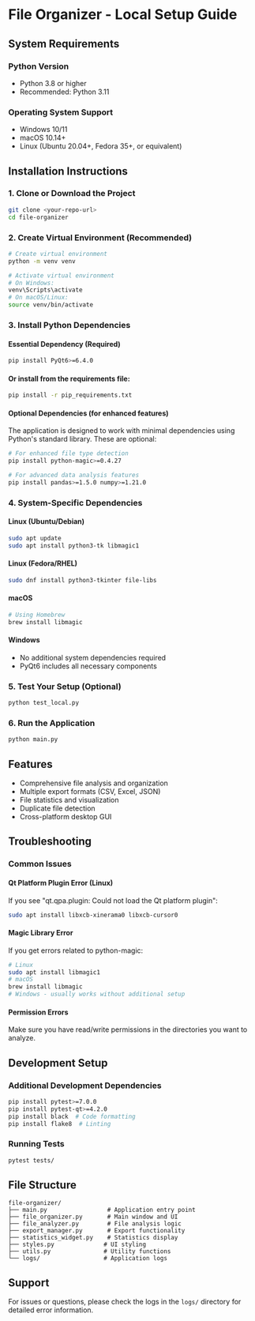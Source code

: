 # File Organizer - Local Setup Guide

## System Requirements

### Python Version
- Python 3.8 or higher
- Recommended: Python 3.11

### Operating System Support
- Windows 10/11
- macOS 10.14+
- Linux (Ubuntu 20.04+, Fedora 35+, or equivalent)

## Installation Instructions

### 1. Clone or Download the Project
```bash
git clone <your-repo-url>
cd file-organizer
```

### 2. Create Virtual Environment (Recommended)
```bash
# Create virtual environment
python -m venv venv

# Activate virtual environment
# On Windows:
venv\Scripts\activate
# On macOS/Linux:
source venv/bin/activate
```

### 3. Install Python Dependencies

#### Essential Dependency (Required)
```bash
pip install PyQt6>=6.4.0
```

#### Or install from the requirements file:
```bash
pip install -r pip_requirements.txt
```

#### Optional Dependencies (for enhanced features)
The application is designed to work with minimal dependencies using Python's standard library. These are optional:
```bash
# For enhanced file type detection
pip install python-magic>=0.4.27

# For advanced data analysis features  
pip install pandas>=1.5.0 numpy>=1.21.0
```

### 4. System-Specific Dependencies

#### Linux (Ubuntu/Debian)
```bash
sudo apt update
sudo apt install python3-tk libmagic1
```

#### Linux (Fedora/RHEL)
```bash
sudo dnf install python3-tkinter file-libs
```

#### macOS
```bash
# Using Homebrew
brew install libmagic
```

#### Windows
- No additional system dependencies required
- PyQt6 includes all necessary components

### 5. Test Your Setup (Optional)
```bash
python test_local.py
```

### 6. Run the Application
```bash
python main.py
```

## Features
- Comprehensive file analysis and organization
- Multiple export formats (CSV, Excel, JSON)
- File statistics and visualization
- Duplicate file detection
- Cross-platform desktop GUI

## Troubleshooting

### Common Issues

#### Qt Platform Plugin Error (Linux)
If you see "qt.qpa.plugin: Could not load the Qt platform plugin":
```bash
sudo apt install libxcb-xinerama0 libxcb-cursor0
```

#### Magic Library Error
If you get errors related to python-magic:
```bash
# Linux
sudo apt install libmagic1
# macOS
brew install libmagic
# Windows - usually works without additional setup
```

#### Permission Errors
Make sure you have read/write permissions in the directories you want to analyze.

## Development Setup

### Additional Development Dependencies
```bash
pip install pytest>=7.0.0
pip install pytest-qt>=4.2.0
pip install black  # Code formatting
pip install flake8  # Linting
```

### Running Tests
```bash
pytest tests/
```

## File Structure
```
file-organizer/
├── main.py                 # Application entry point
├── file_organizer.py       # Main window and UI
├── file_analyzer.py        # File analysis logic
├── export_manager.py       # Export functionality
├── statistics_widget.py    # Statistics display
├── styles.py              # UI styling
├── utils.py               # Utility functions
└── logs/                  # Application logs
```

## Support
For issues or questions, please check the logs in the `logs/` directory for detailed error information.
